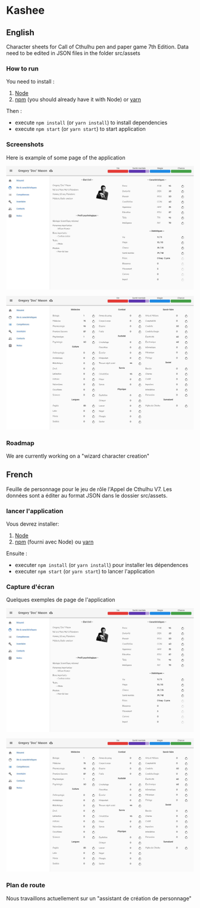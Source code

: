 # Kashee

## English

Character sheets for Call of Cthulhu pen and paper game 7th Edition. Data need to be edited in JSON files in the folder src/assets

### How to run

You need to install :
1. [Node](https://nodejs.org/en/)
2. [npm](https://www.npmjs.com/get-npm) (you should already have it with Node) or [yarn](https://yarnpkg.com)

Then :
* execute `npm install` (or `yarn install`) to install dependencies
* execute `npm start` (or `yarn start`) to start application

### Screenshots

Here is example of some page of the application

![Bio](screenshots/bio.JPG "Bio & characteristics page")

![Skills](screenshots/skills.JPG "Skills page")

### Roadmap

We are currently working on a "wizard character creation"

## French

Feuille de personnage pour le jeu de rôle l'Appel de Cthulhu V7. Les données sont a éditer au format JSON dans le dossier src/assets.

### lancer l'application

Vous devrez installer:
1. [Node](https://nodejs.org/en/)
2. [npm](https://www.npmjs.com/get-npm) (fourni avec Node) ou [yarn](https://yarnpkg.com)

Ensuite :
* executer `npm install` (or `yarn install`) pour installer les dépendences
* executer `npm start` (or `yarn start`) to lancer l'application

### Capture d'écran

Quelques exemples de page de l'application

![Bio](screenshots/bio.JPG "Bio & characteristics page")

![Skills](screenshots/skills.JPG "Skills page")

### Plan de route

Nous travaillons actuellement sur un "assistant de création de personnage"
